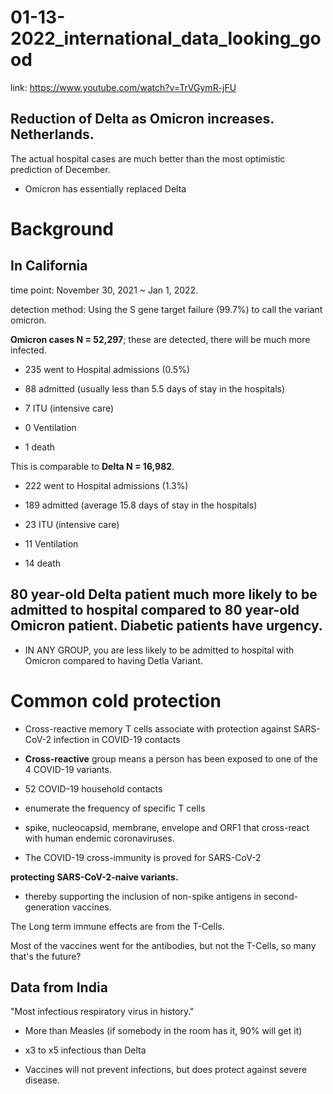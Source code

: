 # 01-13-2022_international_data_looking_good
link: https://www.youtube.com/watch?v=TrVGymR-jFU
## Reduction of Delta as Omicron increases. Netherlands.
The actual hospital cases are much better than the most optimistic prediction of December.

- Omicron has essentially replaced Delta

# Background
## In California
time point: November 30, 2021 ~ Jan 1, 2022.

detection method: Using the S gene target failure (99.7%) to call the variant omicron.

**Omicron cases N = 52,297**; these are detected, there will be much more infected.

- 235 went to Hospital admissions (0.5%)

- 88 admitted (usually less than 5.5 days of stay in the hospitals)

- 7 ITU (intensive care)

- 0 Ventilation

- 1 death

This is comparable to **Delta N = 16,982**.

- 222 went to Hospital admissions (1.3%)

- 189 admitted (average 15.8 days of stay in the hospitals)

- 23 ITU (intensive care)

- 11 Ventilation

- 14 death

## 80 year-old Delta patient much more likely to be admitted to hospital compared to 80 year-old Omicron patient. Diabetic patients have urgency.
- IN ANY GROUP, you are less likely to be admitted to hospital with Omicron compared to having Detla Variant.

# Common cold protection
- Cross-reactive memory T cells associate with protection against SARS-CoV-2 infection in COVID-19 contacts

- **Cross-reactive** group means a person has been exposed to one of the 4 COVID-19 variants.

- 52 COVID-19 household contacts

- enumerate the frequency of specific T cells

- spike, nucleocapsid, membrane, envelope and ORF1 that cross-react with human endemic coronaviruses.

- The COVID-19 cross-immunity is proved for SARS-CoV-2

**protecting SARS-CoV-2-naive variants.**

- thereby supporting the inclusion of non-spike antigens in second-generation vaccines.

The Long term immune effects are from the T-Cells.

Most of the vaccines went for the antibodies, but not the T-Cells, so many that's the future?

## Data from India

"Most infectious respiratory virus in history."

- More than Measles (if somebody in the room has it, 90% will get it)

- x3 to x5 infectious than Delta

- Vaccines will not prevent infections, but does protect against severe disease.
